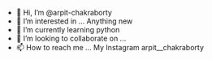 - 👋 Hi, I’m @arpit-chakraborty
- 👀 I’m interested in ... Anything new
- 🌱 I’m currently learning python
- 💞️ I’m looking to collaborate on ...
- 📫 How to reach me ... My Instagram arpit__chakraborty

<!---
arpit-chakraborty/arpit-chakraborty is a ✨ special ✨ repository because its `README.md` (this file) appears on your GitHub profile.
You can click the Preview link to take a look at your changes.
--->

